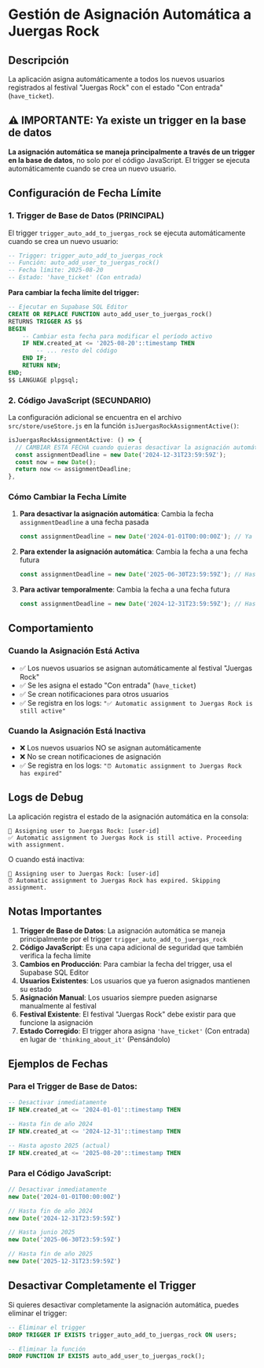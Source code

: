 # Gestión de Asignación Automática a Juergas Rock

## Descripción
La aplicación asigna automáticamente a todos los nuevos usuarios registrados al festival "Juergas Rock" con el estado "Con entrada" (`have_ticket`).

## ⚠️ IMPORTANTE: Ya existe un trigger en la base de datos

**La asignación automática se maneja principalmente a través de un trigger en la base de datos**, no solo por el código JavaScript. El trigger se ejecuta automáticamente cuando se crea un nuevo usuario.

## Configuración de Fecha Límite

### 1. Trigger de Base de Datos (PRINCIPAL)
El trigger `trigger_auto_add_to_juergas_rock` se ejecuta automáticamente cuando se crea un nuevo usuario:

```sql
-- Trigger: trigger_auto_add_to_juergas_rock
-- Función: auto_add_user_to_juergas_rock()
-- Fecha límite: 2025-08-20
-- Estado: 'have_ticket' (Con entrada)
```

**Para cambiar la fecha límite del trigger:**
```sql
-- Ejecutar en Supabase SQL Editor
CREATE OR REPLACE FUNCTION auto_add_user_to_juergas_rock()
RETURNS TRIGGER AS $$
BEGIN
    -- Cambiar esta fecha para modificar el período activo
    IF NEW.created_at <= '2025-08-20'::timestamp THEN
        -- ... resto del código
    END IF;
    RETURN NEW;
END;
$$ LANGUAGE plpgsql;
```

### 2. Código JavaScript (SECUNDARIO)
La configuración adicional se encuentra en el archivo `src/store/useStore.js` en la función `isJuergasRockAssignmentActive()`:

```javascript
isJuergasRockAssignmentActive: () => {
  // CAMBIAR ESTA FECHA cuando quieras desactivar la asignación automática
  const assignmentDeadline = new Date('2024-12-31T23:59:59Z');
  const now = new Date();
  return now <= assignmentDeadline;
},
```

### Cómo Cambiar la Fecha Límite

1. **Para desactivar la asignación automática**: Cambia la fecha `assignmentDeadline` a una fecha pasada
   ```javascript
   const assignmentDeadline = new Date('2024-01-01T00:00:00Z'); // Ya expirado
   ```

2. **Para extender la asignación automática**: Cambia la fecha a una fecha futura
   ```javascript
   const assignmentDeadline = new Date('2025-06-30T23:59:59Z'); // Hasta junio 2025
   ```

3. **Para activar temporalmente**: Cambia la fecha a una fecha futura
   ```javascript
   const assignmentDeadline = new Date('2024-12-31T23:59:59Z'); // Hasta fin de 2024
   ```

## Comportamiento

### Cuando la Asignación Está Activa
- ✅ Los nuevos usuarios se asignan automáticamente al festival "Juergas Rock"
- ✅ Se les asigna el estado "Con entrada" (`have_ticket`)
- ✅ Se crean notificaciones para otros usuarios
- ✅ Se registra en los logs: `"✅ Automatic assignment to Juergas Rock is still active"`

### Cuando la Asignación Está Inactiva
- ❌ Los nuevos usuarios NO se asignan automáticamente
- ❌ No se crean notificaciones de asignación
- ✅ Se registra en los logs: `"⏰ Automatic assignment to Juergas Rock has expired"`

## Logs de Debug

La aplicación registra el estado de la asignación automática en la consola:

```
🎸 Assigning user to Juergas Rock: [user-id]
✅ Automatic assignment to Juergas Rock is still active. Proceeding with assignment.
```

O cuando está inactiva:

```
🎸 Assigning user to Juergas Rock: [user-id]
⏰ Automatic assignment to Juergas Rock has expired. Skipping assignment.
```

## Notas Importantes

1. **Trigger de Base de Datos**: La asignación automática se maneja principalmente por el trigger `trigger_auto_add_to_juergas_rock`
2. **Código JavaScript**: Es una capa adicional de seguridad que también verifica la fecha límite
3. **Cambios en Producción**: Para cambiar la fecha del trigger, usa el Supabase SQL Editor
4. **Usuarios Existentes**: Los usuarios que ya fueron asignados mantienen su estado
5. **Asignación Manual**: Los usuarios siempre pueden asignarse manualmente al festival
6. **Festival Existente**: El festival "Juergas Rock" debe existir para que funcione la asignación
7. **Estado Corregido**: El trigger ahora asigna `'have_ticket'` (Con entrada) en lugar de `'thinking_about_it'` (Pensándolo)

## Ejemplos de Fechas

### Para el Trigger de Base de Datos:
```sql
-- Desactivar inmediatamente
IF NEW.created_at <= '2024-01-01'::timestamp THEN

-- Hasta fin de año 2024
IF NEW.created_at <= '2024-12-31'::timestamp THEN

-- Hasta agosto 2025 (actual)
IF NEW.created_at <= '2025-08-20'::timestamp THEN
```

### Para el Código JavaScript:
```javascript
// Desactivar inmediatamente
new Date('2024-01-01T00:00:00Z')

// Hasta fin de año 2024
new Date('2024-12-31T23:59:59Z')

// Hasta junio 2025
new Date('2025-06-30T23:59:59Z')

// Hasta fin de año 2025
new Date('2025-12-31T23:59:59Z')
```

## Desactivar Completamente el Trigger

Si quieres desactivar completamente la asignación automática, puedes eliminar el trigger:

```sql
-- Eliminar el trigger
DROP TRIGGER IF EXISTS trigger_auto_add_to_juergas_rock ON users;

-- Eliminar la función
DROP FUNCTION IF EXISTS auto_add_user_to_juergas_rock();
``` 